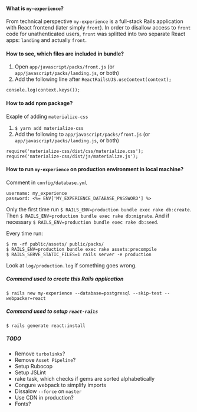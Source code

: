 #### What is `my-experience`?

From technical perspective `my-experience` is a full-stack Rails application with React frontend (later simply `front`).
In order to disallow access to `front` code for unathenticated users, `front` was splitted into two separate React apps: `landing` and actually `front`.

#### How to see, which files are included in bundle?

1. Open `app/javascript/packs/front.js` (or `app/javascript/packs/landing.js`, or both)
2. Add the following line after `ReactRailsUJS.useContext(context);`
```
console.log(context.keys());
```

#### How to add npm package?

Exaple of adding `materialize-css`

1. `$ yarn add materialize-css`
2. Add the following to `app/javascript/packs/front.js` (or `app/javascript/packs/landing.js`, or both)

```
require('materialize-css/dist/css/materialize.css');
require('materialize-css/dist/js/materialize.js');
```

#### How to run `my-experience` on production environment in local machine?

Comment in `config/database.yml`

```
username: my_experience
password: <%= ENV['MY_EXPERIENCE_DATABASE_PASSWORD'] %>
```

Only the first time run `$ RAILS_ENV=production bundle exec rake db:create`.
Then `$ RAILS_ENV=production bundle exec rake db:migrate`.
And if necessary `$ RAILS_ENV=production bundle exec rake db:seed`.

Every time run:
```
$ rm -rf public/assets/ public/packs/
$ RAILS_ENV=production bundle exec rake assets:precompile
$ RAILS_SERVE_STATIC_FILES=1 rails server -e production
```

Look at `log/production.log` if something goes wrong.

##### Command used to create this Rails application

`$ rails new my-experience --database=postgresql --skip-test --webpacker=react`

##### Command used to setup `react-rails`

`$ rails generate react:install`

##### TODO

- Remove `turbolinks`?
- Remove `Asset Pipeline`?
- Setup Rubocop
- Setup JSLint
- rake task, which checks if gems are sorted alphabetically
- Congure webpack to simplify imports
- Dissalow `--force` on `master`
- Use CDN in production?
- Fonts?
